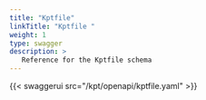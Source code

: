 ```yaml
---
title: "Kptfile"
linkTitle: "Kptfile "
weight: 1
type: swagger
description: >
   Reference for the Kptfile schema
---
```

{{< swaggerui src="/kpt/openapi/kptfile.yaml" >}}
